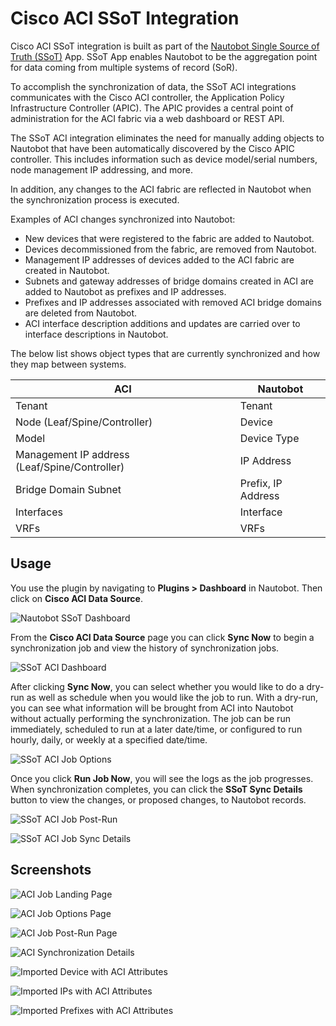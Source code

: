 # Cisco ACI SSoT Integration

Cisco ACI SSoT integration is built as part of the [Nautobot Single Source of Truth (SSoT)](https://github.com/nautobot/nautobot-plugin-ssot) App. SSoT App enables Nautobot to be the aggregation point for data coming from multiple systems of record (SoR).

To accomplish the synchronization of data, the SSoT ACI integrations communicates with the Cisco ACI controller, the Application Policy Infrastructure Controller (APIC). The APIC provides a central point of administration for the ACI fabric via a web dashboard or REST API.

The SSoT ACI integration eliminates the need for manually adding objects to Nautobot that have been automatically discovered by the Cisco APIC controller.  This includes information such as device model/serial numbers, node management IP addressing, and more.

In addition, any changes to the ACI fabric are reflected in Nautobot when the synchronization process is executed.

Examples of ACI changes synchronized into Nautobot:

- New devices that were registered to the fabric are added to Nautobot.
- Devices decommissioned from the fabric, are removed from Nautobot.
- Management IP addresses of devices added to the ACI fabric are created in Nautobot.
- Subnets and gateway addresses of bridge domains created in ACI are added to Nautobot as prefixes and IP addresses.
- Prefixes and IP addresses associated with removed ACI bridge domains are deleted from Nautobot.
- ACI interface description additions and updates are carried over to interface descriptions in Nautobot.

The below list shows object types that are currently synchronized and how they map between systems.

| **ACI** | **Nautobot** |
| ------- | ------------ |
| Tenant | Tenant |
| Node (Leaf/Spine/Controller) | Device |
| Model | Device Type |
| Management IP address (Leaf/Spine/Controller) | IP Address |
| Bridge Domain Subnet | Prefix, IP Address |
| Interfaces | Interface |
| VRFs | VRFs |

## Usage

You use the plugin by navigating to **Plugins > Dashboard** in Nautobot.  Then click on **Cisco ACI Data Source**.

![Nautobot SSoT Dashboard](../images/aci-nautobot-ssot-dashboard.png)
 
From the **Cisco ACI Data Source** page you can click **Sync Now** to begin a synchronization job and view the history of synchronization jobs.

![SSoT ACI Dashboard](../images/aci-dashboard.png)

After clicking **Sync Now**, you can select whether you would like to do a dry-run as well as schedule when you would like the job to run.  With a dry-run, you can see what information will be brought from ACI into Nautobot without actually performing the synchronization. The job can be run immediately, scheduled to run at a later date/time, or configured to run hourly, daily, or weekly at a specified date/time. 

![SSoT ACI Job Options](../images/aci-job-options.png)

Once you click **Run Job Now**, you will see the logs as the job progresses. When synchronization completes, you can click the **SSoT Sync Details** button to view the changes, or proposed changes, to Nautobot records.   

![SSoT ACI Job Post-Run](../images/aci-job-post-run.png)

![SSoT ACI Job Sync Details](../images/aci-job-sync-details.png)

## Screenshots

![ACI Job Landing Page](../images/aci-job-landing-page.png)

![ACI Job Options Page](../images/aci-job-options-page.png)

![ACI Job Post-Run Page](../images/aci-job-post-run-page.png)

![ACI Synchronization Details](../images/aci-synchronization-details.png)

![Imported Device with ACI Attributes](../images/aci-imported-device-with-aci-attributes.png)

![Imported IPs with ACI Attributes](../images/aci-imported-ips-with-aci-attributes.png)

![Imported Prefixes with ACI Attributes](../images/aci-imported-prefixes-with-aci-attributes.png)

